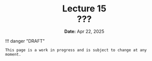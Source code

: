 <h1 style="margin-bottom: 0.4em; text-align: center;">
    <b>Lecture 15</b><br>
    ???
</h1>
<p style="text-align: center;">
    <b>Date:</b> Apr 22, 2025
</p>

!!! danger "DRAFT"

    This page is a work in progress and is subject to change at any moment.
